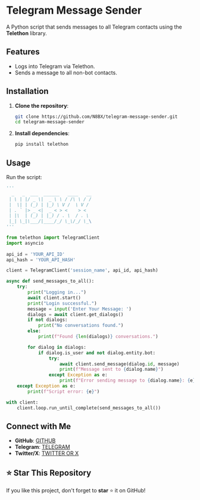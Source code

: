 # Telegram Message Sender

A Python script that sends messages to all Telegram contacts using the **Telethon** library.

## Features
- Logs into Telegram via Telethon.
- Sends a message to all non-bot contacts.

## Installation
1. **Clone the repository**:
   ```bash
   git clone https://github.com/N8BX/telegram-message-sender.git
   cd telegram-message-sender
   ```

2. **Install dependencies**:
   ```bash
   pip install telethon
   ```

## Usage
Run the script:
```python
'''
  _   _  ___  ______   ____   __
 | \ | |/ _ \|  _ \ \ / /\ \ / /
 |  \| | (_) | |_) \ V /  \ V / 
 | . ` |> _ <|  _ < > <    > <  
 | |\  | (_) | |_) / . \  / . \ 
 |_| \_|\___/|____/_/ \_\/_/ \_\
'''

from telethon import TelegramClient
import asyncio
 
api_id = 'YOUR_API_ID'
api_hash = 'YOUR_API_HASH'

client = TelegramClient('session_name', api_id, api_hash)

async def send_messages_to_all():
    try:
        print("Logging in...")
        await client.start()
        print("Login successful.")
        message = input('Enter Your Message: ')
        dialogs = await client.get_dialogs()
        if not dialogs:
            print("No conversations found.")
        else:
            print(f"Found {len(dialogs)} conversations.")

        for dialog in dialogs:
            if dialog.is_user and not dialog.entity.bot:
                try:
                    await client.send_message(dialog.id, message)
                    print(f"Message sent to {dialog.name}")
                except Exception as e:
                    print(f"Error sending message to {dialog.name}: {e}")
    except Exception as e:
        print(f"Script error: {e}")

with client:
    client.loop.run_until_complete(send_messages_to_all())
```

## Connect with Me
- **GitHub**: [GITHUB](https://github.com/N8BX)
- **Telegram**: [TELEGRAM](https://t.me/SY_BROTHER)
- **Twitter/X**: [TWITTER OR X](https://twitter.com/SY_GRX)

## ⭐ Star This Repository
If you like this project, don't forget to **star** ⭐ it on GitHub!
